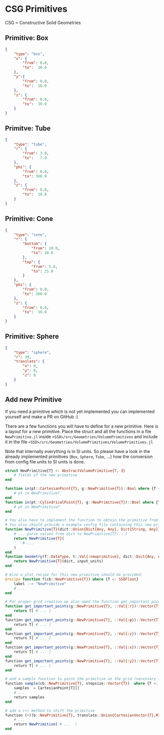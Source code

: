 # CSG Primitives

CSG = Constructive Solid Geometries

## Primitive: Box

```json
{
    "type": "box",
    "x": {
        "from": 0.0,
        "to":  10.0
    },
    "y":{
        "from": 0.0,
        "to":  10.0
    },
    "z": {
        "from": 0.0,
        "to":  10.0
    }
}
```

## Primitve: Tube

```json
{
    "type": "tube",
    "r": {
        "from": 3.0,
        "to":   7.0
    },
    "phi": {
        "from": 0.0,
        "to": 360.0
    },
    "z": {
        "from": 0.0,
        "to":  10.0
    }
}
```

## Primitive: Cone

```json
{
    "type": "cone",
    "r": {
        "bottom": {
            "from": 10.0,
            "to": 20.0
        },
        "top": {
            "from": 5.0,
            "to": 25.0
        }
    },
    "phi": {
        "from": 0.0,
        "to": 360.0
    },
    "z": {
        "from": 0.0,
        "to":  10.0
    }
}
```

## Primitive: Sphere

```json
{
    "type": "sphere",
    "r": 30,
    "translate": {
        "x": 0,
        "y": 0,
        "z": 0
    }
}
```

## Add new Primitive

If you need a primitive which is not yet implemented you can implemented yourself and make a PR on GitHub :)

There are a few functions you will have to define for a new primitive. Here is a layout for a new primitive.
Place the struct and all the functions in a file `NewPrimitive.jl` inside `<SSD>/src/Geometries/VolumePrimitives`
and include it in the file `<SSD>/src/Geometries/VolumePrimitives/VolumePrimitives.jl`

Note that internally everything is in SI units. So please have a look in the already implemented primitives (`Box`, `Sphere`, `Tube`, ...) how the conversion from config file units to SI units is done. 

```julia
struct NewPrimitive{T} <: AbstractVolumePrimitive{T, 3}
    # fields of the new primitive
end

function in(pt::CartesianPoint{T}, g::NewPrimitive{T})::Bool where {T <: SSDFloat}
    # pt in NewPrimitive?
end
function in(pt::CylindricalPoint{T}, g::NewPrimitive{T})::Bool where {T <: SSDFloat}
    # pt in NewPrimitive?
end

# You also have to implement the function to obtain the primitive from a config file (so an dic)
# You also should provide a example config file containing this new primitive
function NewPrimitive{T}(dict::Union{Dict{Any, Any}, Dict{String, Any}}, input_units::NamedTuple)::NewPrimitive{T} where {T <: SSDFloat}
    # ... parse values from dict to NewPrimitive{T}(...)
    return NewPrimitive{T}(
        # ...
    )
end
function Geometry(T::DataType, t::Val{:newprimitive}, dict::Dict{Any, Any}, input_units::NamedTuple)
    return NewPrimitive{T}(dict, input_units)
end

# Also a plot recipe for this new primitive should be provided:
@recipe function f(cb::NewPrimitive{T}) where {T <: SSDFloat}
    label --> "NewPrimitive"
    # ...
end

# For proper grid creation we also need the function get_important_points:
function get_important_points(g::NewPrimitive{T}, ::Val{:r})::Vector{T} where {T <: SSDFloat}
    return T[ # ... ]
end
function get_important_points(g::NewPrimitive{T}, ::Val{:φ})::Vector{T} where {T <: SSDFloat}
    return T[ # ... ]
end
function get_important_points(g::NewPrimitive{T}, ::Val{:z})::Vector{T} where {T <: SSDFloat}
    return T[ # ... ]
end
function get_important_points(g::NewPrimitive{T}, ::Val{:x})::Vector{T} where {T <: SSDFloat}
    return T[ # ... ]
end
function get_important_points(g::NewPrimitive{T}, ::Val{:y})::Vector{T} where {T <: SSDFloat}
    return T[ # ... ]
end

# and a sample function to paint the primitive on the grid (necessary if the object is small)
function sample(cb::NewPrimitive{T}, stepsize::Vector{T})  where {T <: SSDFloat}
    samples  = CartesianPoint{T}[]
    # ...
    return samples
end

# add a (+) method to shift the primitive 
function (+)(b::NewPrimitive{T}, translate::Union{CartesianVector{T},Missing})::NewPrimitive{T} where {T <: SSDFloat}
    # ...
    return NewPrimitive( # ...  )
end
```
